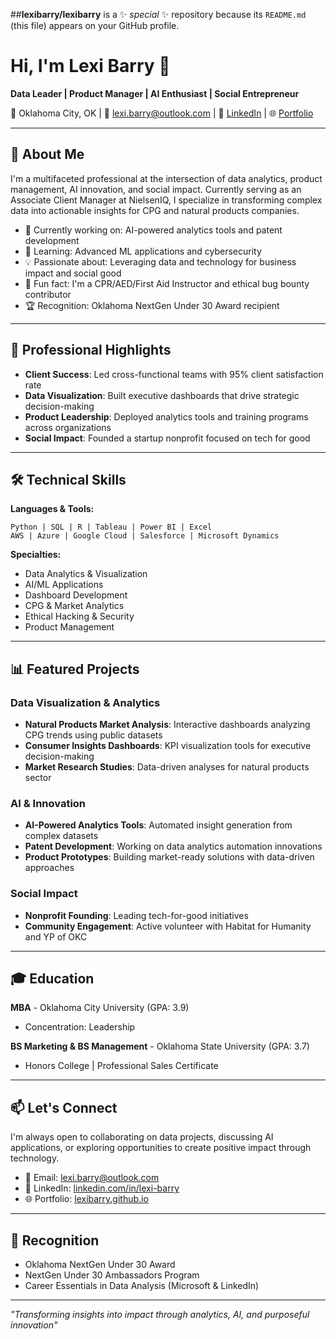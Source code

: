 ##**lexibarry/lexibarry** is a ✨ _special_ ✨ repository because its `README.md` (this file) appears on your GitHub profile.

# Hi, I'm Lexi Barry 👋

**Data Leader | Product Manager | AI Enthusiast | Social Entrepreneur**

📍 Oklahoma City, OK | 📧 lexi.barry@outlook.com | 💼 [LinkedIn](https://www.linkedin.com/in/lexi-barry) | 🌐 [Portfolio](https://lexibarry.github.io)

---

## 🚀 About Me

I'm a multifaceted professional at the intersection of data analytics, product management, AI innovation, and social impact. Currently serving as an Associate Client Manager at NielsenIQ, I specialize in transforming complex data into actionable insights for CPG and natural products companies.

- 🔭 Currently working on: AI-powered analytics tools and patent development
- 🌱 Learning: Advanced ML applications and cybersecurity
- 💡 Passionate about: Leveraging data and technology for business impact and social good
- 🎯 Fun fact: I'm a CPR/AED/First Aid Instructor and ethical bug bounty contributor
- 🏆 Recognition: Oklahoma NextGen Under 30 Award recipient

---

## 💼 Professional Highlights

- **Client Success**: Led cross-functional teams with 95% client satisfaction rate
- **Data Visualization**: Built executive dashboards that drive strategic decision-making
- **Product Leadership**: Deployed analytics tools and training programs across organizations
- **Social Impact**: Founded a startup nonprofit focused on tech for good

---

## 🛠️ Technical Skills

**Languages & Tools:**
```
Python | SQL | R | Tableau | Power BI | Excel
AWS | Azure | Google Cloud | Salesforce | Microsoft Dynamics
```

**Specialties:**
- Data Analytics & Visualization
- AI/ML Applications
- Dashboard Development
- CPG & Market Analytics
- Ethical Hacking & Security
- Product Management

---

## 📊 Featured Projects

### Data Visualization & Analytics
- **Natural Products Market Analysis**: Interactive dashboards analyzing CPG trends using public datasets
- **Consumer Insights Dashboards**: KPI visualization tools for executive decision-making
- **Market Research Studies**: Data-driven analyses for natural products sector

### AI & Innovation
- **AI-Powered Analytics Tools**: Automated insight generation from complex datasets
- **Patent Development**: Working on data analytics automation innovations
- **Product Prototypes**: Building market-ready solutions with data-driven approaches

### Social Impact
- **Nonprofit Founding**: Leading tech-for-good initiatives
- **Community Engagement**: Active volunteer with Habitat for Humanity and YP of OKC

---

## 🎓 Education

**MBA** - Oklahoma City University (GPA: 3.9)
- Concentration: Leadership

**BS Marketing & BS Management** - Oklahoma State University (GPA: 3.7)
- Honors College | Professional Sales Certificate

---

## 📫 Let's Connect

I'm always open to collaborating on data projects, discussing AI applications, or exploring opportunities to create positive impact through technology.

- 📧 Email: lexi.barry@outlook.com
- 💼 LinkedIn: [linkedin.com/in/lexi-barry](https://www.linkedin.com/in/lexi-barry)
- 🌐 Portfolio: [lexibarry.github.io](https://lexibarry.github.io)

---

## 🏅 Recognition

- Oklahoma NextGen Under 30 Award
- NextGen Under 30 Ambassadors Program
- Career Essentials in Data Analysis (Microsoft & LinkedIn)

---

*"Transforming insights into impact through analytics, AI, and purposeful innovation"*
